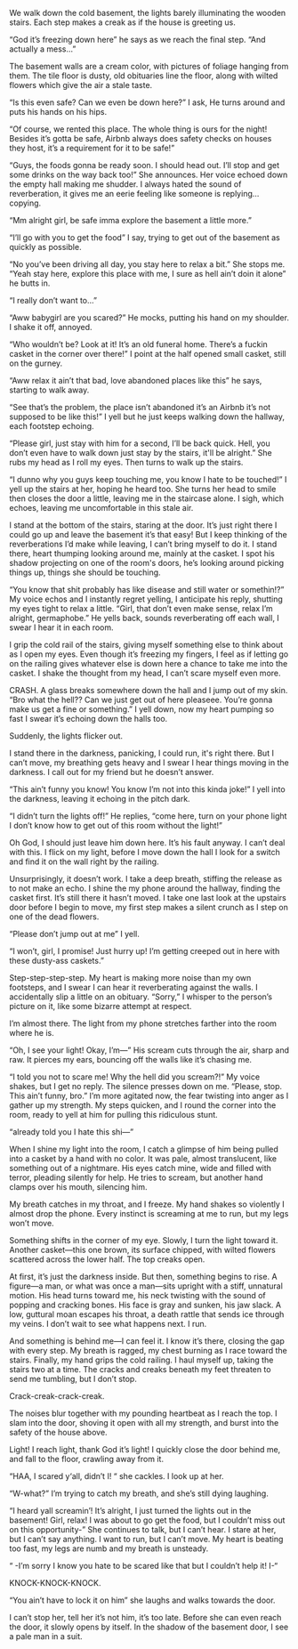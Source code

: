 We walk down the cold basement, the lights barely illuminating the wooden stairs. Each step makes a creak as if the house is greeting us.

“God it’s freezing down here” he says as we reach the final step. “And actually a mess…”

The basement walls are a cream color, with pictures of foliage hanging from them. The tile floor is dusty, old obituaries line the floor, along with wilted flowers which give the air a stale taste.

“Is this even safe? Can we even be down here?” I ask, He turns around and puts his hands on his hips.

“Of course, we rented this place. The whole thing is ours for the night! Besides it’s gotta be safe, Airbnb always does safety checks on houses they host, it’s a requirement for it to be safe!”

“Guys, the foods gonna be ready soon. I should head out. I’ll stop and get some drinks on the way back too!” She announces. Her voice echoed down the empty hall making me shudder. I always hated the sound of reverberation, it gives me an eerie feeling like someone is replying…copying.

“Mm alright girl, be safe imma explore the basement a little more.”

“I’ll go with you to get the food” I say, trying to get out of the basement as quickly as possible.

“No you’ve been driving all day, you stay here to relax a bit.” She stops me. “Yeah stay here, explore this place with me, I sure as hell ain’t doin it alone” he butts in.

“I really don’t want to…”

“Aww babygirl are you scared?” He mocks, putting his hand on my shoulder. I shake it off, annoyed.

“Who wouldn’t be? Look at it! It’s an old funeral home. There’s a fuckin casket in the corner over there!” I point at the half opened small casket, still on the gurney.

“Aww relax it ain’t that bad, love abandoned places like this” he says, starting to walk away.

“See that’s the problem, the place isn’t abandoned it’s an Airbnb it’s not supposed to be like this!” I yell but he just keeps walking down the hallway, each footstep echoing.

“Please girl, just stay with him for a second, I’ll be back quick. Hell, you don’t even have to walk down just stay by the stairs, it'll be alright.” She rubs my head as I roll my eyes. Then turns to walk up the stairs.

“I dunno why you guys keep touching me, you know I hate to be touched!” I yell up the stairs at her, hoping he heard too. She turns her head to smile then closes the door a little, leaving me in the staircase alone. I sigh, which echoes, leaving me uncomfortable in this stale air.

I stand at the bottom of the stairs, staring at the door. It’s just right there I could go up and leave the basement it’s that easy! But I keep thinking of the reverberations I’d make while leaving, I can’t bring myself to do it. I stand there, heart thumping looking around me, mainly at the casket. I spot his shadow projecting on one of the room's doors, he’s looking around picking things up, things she should be touching.

“You know that shit probably has like disease and still water or somethin!?” My voice echos and I instantly regret yelling, I anticipate his reply, shutting my eyes tight to relax a little. “Girl, that don’t even make sense, relax I’m alright, germaphobe.” He yells back, sounds reverberating off each wall, I swear I hear it in each room.

I grip the cold rail of the stairs, giving myself something else to think about as I open my eyes. Even though it’s freezing my fingers, I feel as if letting go on the railing gives whatever else is down here a chance to take me into the casket. I shake the thought from my head, I can’t scare myself even more.

CRASH. A glass breaks somewhere down the hall and I jump out of my skin. “Bro what the hell?? Can we just get out of here pleaseee. You’re gonna make us get a fine or something.” I yell down, now my heart pumping so fast I swear it’s echoing down the halls too.

Suddenly, the lights flicker out.

I stand there in the darkness, panicking, I could run, it's right there. But I can’t move, my breathing gets heavy and I swear I hear things moving in the darkness. I call out for my friend but he doesn’t answer.

“This ain’t funny you know! You know I’m not into this kinda joke!” I yell into the darkness, leaving it echoing in the pitch dark.

“I didn’t turn the lights off!” He replies, “come here, turn on your phone light I don’t know how to get out of this room without the light!”

Oh God, I should just leave him down here. It’s his fault anyway. I can’t deal with this. I flick on my light, before I move down the hall I look for a switch and find it on the wall right by the railing.

Unsurprisingly, it doesn’t work. I take a deep breath, stiffing the release as to not make an echo. I shine the my phone around the hallway, finding the casket first. It’s still there it hasn’t moved. I take one last look at the upstairs door before I begin to move, my first step makes a silent crunch as I step on one of the dead flowers.

“Please don’t jump out at me” I yell.

“I won’t, girl, I promise! Just hurry up! I’m getting creeped out in here with these dusty-ass caskets.”

Step-step-step-step. My heart is making more noise than my own footsteps, and I swear I can hear it reverberating against the walls. I accidentally slip a little on an obituary. “Sorry,” I whisper to the person’s picture on it, like some bizarre attempt at respect.

I’m almost there. The light from my phone stretches farther into the room where he is.

“Oh, I see your light! Okay, I’m—” His scream cuts through the air, sharp and raw. It pierces my ears, bouncing off the walls like it’s chasing me.

“I told you not to scare me! Why the hell did you scream?!” My voice shakes, but I get no reply. The silence presses down on me. “Please, stop. This ain’t funny, bro.” I’m more agitated now, the fear twisting into anger as I gather up my strength. My steps quicken, and I round the corner into the room, ready to yell at him for pulling this ridiculous stunt.

“already told you I hate this shi—”

When I shine my light into the room, I catch a glimpse of him being pulled into a casket by a hand with no color. It was pale, almost translucent, like something out of a nightmare. His eyes catch mine, wide and filled with terror, pleading silently for help. He tries to scream, but another hand clamps over his mouth, silencing him.

My breath catches in my throat, and I freeze. My hand shakes so violently I almost drop the phone. Every instinct is screaming at me to run, but my legs won’t move.

Something shifts in the corner of my eye. Slowly, I turn the light toward it. Another casket—this one brown, its surface chipped, with wilted flowers scattered across the lower half. The top creaks open.

At first, it’s just the darkness inside. But then, something begins to rise. A figure—a man, or what was once a man—sits upright with a stiff, unnatural motion. His head turns toward me, his neck twisting with the sound of popping and cracking bones. His face is gray and sunken, his jaw slack. A low, guttural moan escapes his throat, a death rattle that sends ice through my veins. I don’t wait to see what happens next. I run.

And something is behind me—I can feel it. I know it’s there, closing the gap with every step. My breath is ragged, my chest burning as I race toward the stairs. Finally, my hand grips the cold railing. I haul myself up, taking the stairs two at a time. The cracks and creaks beneath my feet threaten to send me tumbling, but I don’t stop.

Crack-creak-crack-creak.

The noises blur together with my pounding heartbeat as I reach the top. I slam into the door, shoving it open with all my strength, and burst into the safety of the house above.

Light! I reach light, thank God it’s light! I quickly close the door behind me, and fall to the floor, crawling away from it.

“HAA, I scared y‘all, didn’t I! “ she cackles. I look up at her.

“W-what?” I’m trying to catch my breath, and she’s still dying laughing.

“I heard yall screamin’! It’s alright, I just turned the lights out in the basement! Girl, relax! I was about to go get the food, but I couldn’t miss out on this opportunity-” She continues to talk, but I can’t hear. I stare at her, but I can’t say anything. I want to run, but I can’t move. My heart is beating too fast, my legs are numb and my breath is unsteady.

“ -I’m sorry I know you hate to be scared like that but I couldn’t help it! I-“

KNOCK-KNOCK-KNOCK.

“You ain’t have to lock it on him” she laughs and walks towards the door.

I can’t stop her, tell her it’s not him, it’s too late. Before she can even reach the door, it slowly opens by itself. In the shadow of the basement door, I see a pale man in a suit.